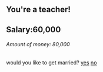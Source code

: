 ## You're a teacher! 

Salary:60,000
---
###### Amount of money: 80,000


would you like to get married?
[yes](../marrige.md) [no](../homehouse.md)